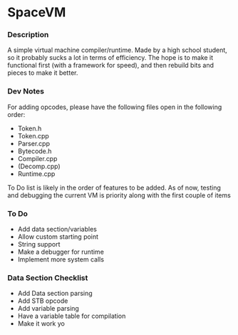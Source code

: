 # SpaceVM

### Description

A simple virtual machine compiler/runtime. Made by a high school student,
so it probably sucks a lot in terms of efficiency. The hope is to make it
functional first (with a framework for speed), and then rebuild bits and
pieces to make it better.

### Dev Notes

For adding opcodes, please have the following files open in the following 
order:

* Token.h
* Token.cpp
* Parser.cpp
* Bytecode.h
* Compiler.cpp
* (Decomp.cpp)
* Runtime.cpp

To Do list is likely in the order of features to be added. As of now, testing
and debugging the current VM is priority along with the first couple of items

### To Do

* Add data section/variables
* Allow custom starting point
* String support
* Make a debugger for runtime
* Implement more system calls

### Data Section Checklist

* Add Data section parsing
* Add STB opcode
* Add variable parsing
* Have a variable table for compilation
* Make it work yo